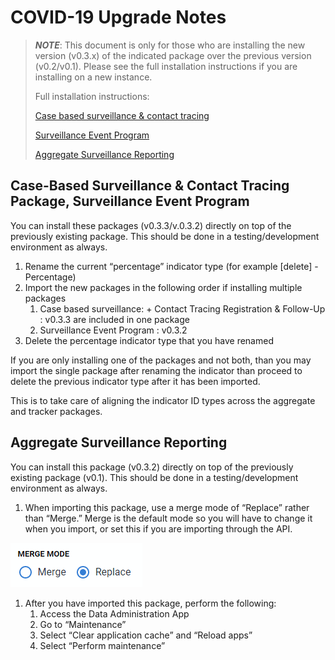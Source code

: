 # COVID-19 Upgrade Notes

> ***NOTE***: This document is only for those who are installing the new version (v0.3.x) of the indicated package over the previous version (v0.2/v0.1). Please see the full installation instructions if you are installing on a new instance.
>
> Full installation instructions:
>
> [Case based surveillance & contact tracing](installation-guide-tracker.md)
>
>[Surveillance Event Program](installation-guide-event.md)
>
> [Aggregate Surveillance Reporting](installation-guide-aggregate.md)

## Case-Based Surveillance & Contact Tracing Package, Surveillance Event Program

You can install these packages (v0.3.3/v.0.3.2) directly on top of the previously existing package. This should be done in a testing/development environment as always.

1. Rename the current “percentage” indicator type (for example [delete] - Percentage)
2. Import the new packages in the following order if installing multiple packages
    1. Case based surveillance: + Contact Tracing Registration & Follow-Up : v0.3.3 are included in one package
    2. Surveillance Event Program : v0.3.2
3. Delete the percentage indicator type that you have renamed

If you are only installing one of the packages and not both, than you may import the single package after renaming the indicator than proceed to delete the previous indicator type after it has been imported.

This is to take care of aligning the indicator ID types across the aggregate and tracker packages.

## Aggregate Surveillance Reporting

You can install this package (v0.3.2) directly on top of the previously existing package (v0.1). This should be done in a testing/development environment as always.

1. When importing this package, use a merge mode of “Replace” rather than “Merge.” Merge is the default mode so you will have to change it when you import, or set this if you are importing through the API.

![Merge mode: Replace](./resources/images/merge-mode-replace.png "Merge mode choose Replace")

1. After you have imported this package, perform the following:
    1. Access the Data Administration App
    2. Go to “Maintenance”
    3. Select “Clear application cache” and “Reload apps”
    4. Select “Perform maintenance”
